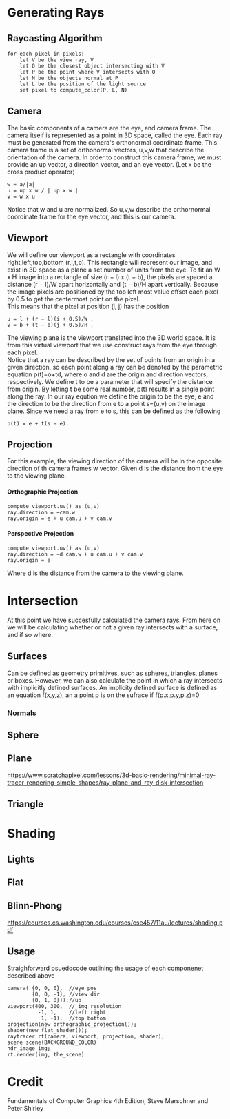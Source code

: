 # Generating Rays

## Raycasting Algorithm

	for each pixel in pixels:
		let V be the view ray, V 
		let O be the closest object intersecting with V
		let P be the point where V intersects with O
		let N be the objects normal at P
		let L be the position of the light source
		set pixel to compute_color(P, L, N)

## Camera

The basic components of a camera are the eye, and camera frame. The camera itself is represented as a point in 3D space, called the eye. Each ray must be generated from the camera's orthonormal coordinate frame. This camera frame is a set of orthonormal vectors, u,v,w that describe the orientation of the camera. In order to construct this camera frame, we must provide an up vector, a direction vector, and an eye vector.
(Let x be the cross product operator)

	w = a/|a| 
	u = up x w / | up x w |  
	v = w x u
	
Notice that w and u are normalized. So u,v,w describe the orthornormal coordinate frame for the eye vector, and this is our camera.   


## Viewport 

We will define our viewport as a rectangle with coordinates right,left,top,bottom (r,l,t,b). This rectangle will represent our image, and exist in 3D space as a plane a set number of units from the eye.
To fit an W x H image into a rectangle of size (r − l) x (t − b), the pixels are
spaced a distance (r − l)/W apart horizontally and (t − b)/H apart vertically.
Because the image pixels are positioned by the top left most value offset each pixel by 0.5 to get the centermost point on the pixel.  
This means that the pixel at position (i, j) has the position 

	u = l + (r − l)(i + 0.5)/W ,
	v = b + (t − b)(j + 0.5)/H ,

The viewing plane is the viewport translated into the 3D world space. It is from this virtual viewport that we use construct rays from the eye through each pixel.  
Notice that a ray can be described by the set of points from an origin in a given direction, so
each point along a ray can be denoted by the parametric equation p(t)=o+td, where o and d are the origin and direction vectors, respectively. We define t to be a parameter that will specify the distance from origin. By letting t be some real number, p(t) results in a single point along the ray. 
In our ray eqution we define the origin to be the eye, e and the direction to be the direction from e to a point s=(u,v) on the image plane. 
Since we need a ray from e to s, this can be defined as the following

	p(t) = e + t(s − e).


## Projection
For this example, the viewing direction of the camera will be in the opposite direction of th camera frames w vector.
Given d is the distance from the eye to the viewing plane. 

#### Orthographic Projection

	compute viewport.uv() as (u,v)
	ray.direction = −cam.w
	ray.origin = e + u cam.u + v cam.v


#### Perspective Projection 

	compute viewport.uv() as (u,v)
	ray.direction = −d cam.w + u cam.u + v cam.v
	ray.origin = e
Where d is the distance from the camera to the viewing plane.

# Intersection
At this point we have succesfully calculated the camera rays. From here on we will be calculating whether or not a given ray intersects with a surface, and if so where.


## Surfaces 
Can be defined as geometry primitives, such as spheres, triangles, planes or boxes. However, we can also calculate the point in which a ray intersects with implicitly defined surfaces. An implicity defined surface is defined as an equation f(x,y,z), an a point p is on the sufrace if f(p.x,p.y,p.z)=0

### Normals

## Sphere 
## Plane

https://www.scratchapixel.com/lessons/3d-basic-rendering/minimal-ray-tracer-rendering-simple-shapes/ray-plane-and-ray-disk-intersection

## Triangle


# Shading

## Lights
## Flat
## Blinn-Phong 
https://courses.cs.washington.edu/courses/cse457/11au/lectures/shading.pdf

## Usage
Straighforward psuedocode outlining the usage of each componenet described above

	camera(	{0, 0, 0},	//eye pos
			{0, 0, -1},	//view dir
			{0, 1, 0}));//up
	viewport(400, 300,	// img resolution
			  -1, 1,	//left right
			   1, -1);	//top bottom
	projection(new orthographic_projection());
	shader(new flat_shader());
	raytracer rt(camera, viewport, projection, shader);
	scene scene(BACKGROUND_COLOR)
	hdr_image img;
	rt.render(img, the_scene)


# Credit 
Fundamentals of Computer Graphics 4th Edition, Steve Marschner and Peter Shirley
